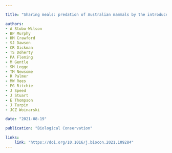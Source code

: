 ```yaml
---

title: "Sharing meals: predation of Australian mammals by the introduced European red fox compounds and complements predation by cats"

authors:
- A Stobo-Wilson 
- BP Murphy
- HM Crawford
- SJ Dawson
- CR Dickman
- TS Doherty
- PA Fleming
- M Gentle
- SM Legge
- TM Newsome
- R Palmer
- MW Rees
- EG Ritchie
- J Speed
- J Stuart
- E Thompson
- J Turpin
- JCZ Woinarski

date: "2021-08-19"

publication: "Biological Conservation"

links:
    link: "https://doi.org/10.1016/j.biocon.2021.109284"
---
```


